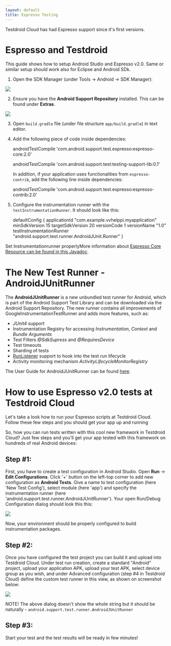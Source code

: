 ```yaml
---
layout: default
title: Espresso Testing
---
```



Testdroid Cloud has had Espresso support since it's first versions.


# Espresso and Testdroid

This guide shows how to setup Android Studio and Espresso v2.0. Same or similar setup should work also for Eclipse and Android SDk.

1) Open the SDK Manager (under Tools -> Android -> SDK Manager):

  ![]({{site.github.url}}/assets/espresso/1-sdk-manager.png)

2) Ensure you have the **Android Support Repository** installed. This can be found under **Extras**.

  ![]({{site.github.url}}/assets/espresso/2-android-support-repository.png)

3) Open `build.gradle` file (under file structure `app/build.gradle`) in text editor.

4) Add the following piece of code inside dependencies:
   

     androidTestCompile 'com.android.support.test.espresso:espresso-core:2.0'
     
     androidTestCompile 'com.android.support.test:testing-support-lib:0.1'


   In addition, if your application uses functionalities from `espresso-contrib`, add the following line inside dependencies:

     androidTestCompile 'com.android.support.test.espresso:espresso-contrib:2.0'

5) Configure the instrumentation runner with the `testInstrumentationRunner`. It should look like this:

     defaultConfig {
       applicationId "com.example.vvhelppi.myapplication"
       minSdkVersion 15
       targetSdkVersion 20
       versionCode 1
       versionName "1.0"
       testInstrumentationRunner "android.support.test.runner.AndroidJUnit.Runner"
     }

Set Instrumentationrunner properlyMore information about [Espresso Core Resource can be found in this Javadoc](https://android-test-kit.googlecode.com/git/docs/javadocs/espresso/espresso-core-2.0-javadoc/reference/packages.html).

# The New Test Runner - AndroidJUnitRunner

The **AndroidJUnitRunner** is a new unbundled test runner for Android, which is part of the Android Support Test Library and can be downloaded via the Android Support Repository. The new runner contains all improvements of GoogleInstrumentationTestRunner and adds more features, such as:

* *JUnit4* support
* Instrumentation Registry for accessing *Instrumentation*, *Context* and *Bundle Arguments*
* Test Filters *@SdkSupress* and *@RequiresDevice*
* Test timeouts
* Sharding of tests
* [RunListener](http://junit.sourceforge.net/javadoc/org/junit/runner/notification/RunListener.html) support to hook into the test run lifecycle
* Activity monitoring mechanism *ActivityLifecycleMonitorRegistry*

The User Guide for AndroidJUnitRunner can be found [here](https://developer.android.com/reference/android/support/test/runner/AndroidJUnitRunner.html).

# How to use Espresso v2.0 tests at Testdroid Cloud

Let's take a look how to run your Espresso scripts at Testdroid Cloud. Follow these few steps and you should get your app up and running

So, how you can run tests written with this cool new framework in Testdroid Cloud? Just few steps and you'll get your app tested with this framework on hundreds of real Android devices:

## Step #1:

First, you have to create a test configuration in Android Studio. Open **Run** -> **Edit Configurations**. Click '+' button on the left-top corner to add new configuration as **Android Tests**. Give a name to test configuration (here 'New Test Config'), select module (here 'app') and specify the instrumentation runner (here 'android.support.test.runner.AndroidJUnitRunner'). Your open Run/Debug Configuration dialog should look this this:

  ![]({{site.github.url}}/assets/espresso/3-run-debug-configuration.png)

Now, your environment should be properly configured to build instrumentation packages.

## Step #2:

Once you have configured the test project you can build it and upload into Testdroid Cloud. Under test run creation, create a standard "Android" project, upload your application APK, upload your test APK, select device group as you wish, and under Advanced configuration (step #4 in Testdroid Cloud) define the custom test runner in this view, as shown on screenshot below:

  ![]({{site.github.url}}/assets/espresso/4-configuring-test-runner.png)


NOTE! The above dialog doesn't show the whole string but it should be naturally - `android.support.test.runner.AndroidJUnitRunner`

## Step #3:

Start your test and the test results will be ready in few minutes!

